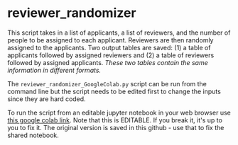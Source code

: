 # reviewer_randomizer

This script takes in a list of applicants, a list of reviewers, and the number of people to be assigned to each applicant. Reviewers are then randomly assigned to the applicants. Two output tables are saved: (1) a table of applicants followed by assigned reviewers and (2) a table of reviewers followed by assigned applicants. *These two tables contain the same information in different formats.*

The `reviewer_randomizer_GoogleColab.py` script can be run from the command line but the script needs to be edited first to change the inputs since they are hard coded.

To run the script from an editable jupyter notebook in your web browser use [this google colab link](https://colab.research.google.com/drive/17uKKnFAhS8MqKoNv1NC1AT_mjG3Ue4nh). Note that this is EDITABLE. If you break it, it's up to you to fix it. The original version is saved in this github - use that to fix the shared notebook.
